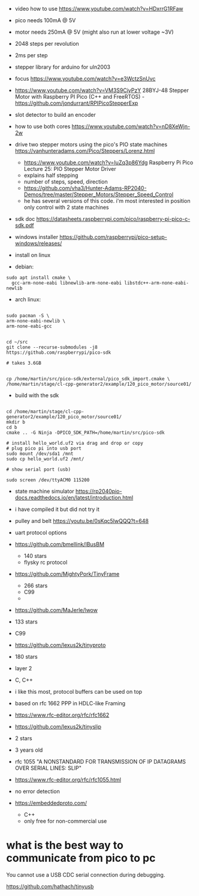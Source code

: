 
- video how to use https://www.youtube.com/watch?v=HDxrrG1RFaw

- pico needs 100mA @ 5V

- motor needs 250mA @ 5V (might also run at lower voltage ~3V)

- 2048 steps per revolution
- 2ms per step

- stepper library for arduino for uln2003

- focus https://www.youtube.com/watch?v=e3WctzSnUvc
-   https://www.youtube.com/watch?v=VM3S9CiyPzY 28BYJ-48 Stepper Motor
  with Raspberry PI Pico (C++ and FreeRTOS)
  -https://github.com/jondurrant/RPIPicoStepperExp
  - slot detector to build an encoder

- how to use both cores
  https://www.youtube.com/watch?v=nD8XeWjn-2w

- drive two stepper motors using the pico's PIO state machines
  https://vanhunteradams.com/Pico/Steppers/Lorenz.html
  - https://www.youtube.com/watch?v=IuZq3p86Ydg Raspberry Pi Pico
    Lecture 25: PIO Stepper Motor Driver
  - explains half stepping
  - number of steps, speed, direction
  - https://github.com/vha3/Hunter-Adams-RP2040-Demos/tree/master/Stepper_Motors/Stepper_Speed_Control
  - he has several versions of this code. i'm most interested in
    position only control with 2 state machines
    
- sdk doc https://datasheets.raspberrypi.com/pico/raspberry-pi-pico-c-sdk.pdf

- windows installer https://github.com/raspberrypi/pico-setup-windows/releases/

- install on linux

- debian:

```
sudo apt install cmake \
  gcc-arm-none-eabi libnewlib-arm-none-eabi libstdc++-arm-none-eabi-newlib
```

- arch linux:
```

sudo pacman -S \
arm-none-eabi-newlib \
arm-none-eabi-gcc 


cd ~/src
git clone --recurse-submodules -j8  https://github.com/raspberrypi/pico-sdk

# takes 3.6GB


cp /home/martin/src/pico-sdk/external/pico_sdk_import.cmake \
/home/martin/stage/cl-cpp-generator2/example/120_pico_motor/source01/

```


- build with the sdk

```

cd /home/martin/stage/cl-cpp-generator2/example/120_pico_motor/source01/
mkdir b
cd b
cmake .. -G Ninja -DPICO_SDK_PATH=/home/martin/src/pico-sdk

# install hello_world.uf2 via drag and drop or copy
# plug pico pi into usb port
sudo mount /dev/sda1 /mnt
sudo cp hello_world.uf2 /mnt/

# show serial port (usb)

sudo screen /dev/ttyACM0 115200

```

- state machine simulator
https://rp2040pio-docs.readthedocs.io/en/latest/introduction.html
 - i have compiled it but did not try it
 
- pulley and belt
https://youtu.be/0sKqc5IwQQQ?t=648


- uart protocol options
- https://github.com/bmellink/IBusBM 
  - 140 stars
  - flysky rc protocol
  
- https://github.com/MightyPork/TinyFrame
  - 266 stars
  - C99
  - 
  
-  https://github.com/MaJerle/lwow
  - 133 stars
  - C99
  
-  https://github.com/lexus2k/tinyproto
  - 180 stars
  - layer 2
  - C, C++
  - i like this most, protocol buffers can be used on top
  - based on rfc 1662  PPP in HDLC-like Framing
  - https://www.rfc-editor.org/rfc/rfc1662 
- https://github.com/lexus2k/tinyslip
 - 2 stars
 - 3 years old
 - rfc 1055 "A NONSTANDARD FOR TRANSMISSION OF IP DATAGRAMS OVER SERIAL LINES: SLIP"
 - https://www.rfc-editor.org/rfc/rfc1055.html
 - no error detection
- https://embeddedproto.com/
  - C++
  - only free for non-commercial use

# what is the best way to communicate from pico to pc

You cannot use a USB CDC serial connection during debugging. 

https://github.com/hathach/tinyusb
